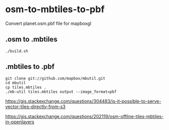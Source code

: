# osm-to-mbtiles-to-pbf
Convert planet.osm.pbf file for mapboxgl

## .osm to .mbtiles
```shell
./build.sh
```

## .mbtiles to .pbf
```shell
git clone git://github.com/mapbox/mbutil.git
cd mbutil
cp tiles.mbtiles .
./mb-util tiles.mbtiles output --image_format=pbf
```



https://gis.stackexchange.com/questions/304483/is-it-possible-to-serve-vector-tiles-directly-from-s3 

https://gis.stackexchange.com/questions/202119/osm-offline-tiles-mbtiles-in-openlayers
